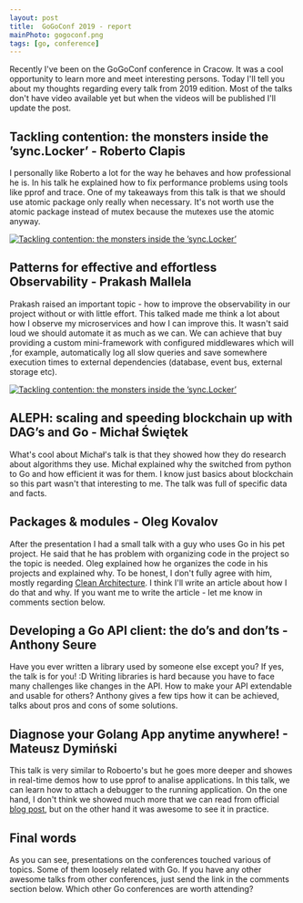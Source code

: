 ```yaml
---
layout: post
title:  GoGoConf 2019 - report
mainPhoto: gogoconf.png
tags: [go, conference]
---
```


Recently I've been on the GoGoConf conference in Cracow. It was a cool opportunity to learn more and meet interesting persons. Today I'll tell you about my thoughts regarding every talk from 2019 edition. Most of the talks don't have video available yet but when the videos will be published I'll update the post.

## Tackling contention: the monsters inside the ’sync.Locker’ - Roberto Clapis

I personally like Roberto a lot for the way he behaves and how professional he is. In his talk he explained how to fix performance problems using tools like pprof and trace. One of my takeaways from this talk is that we should use atomic package only really when necessary. It's not worth use the atomic package instead of mutex because the mutexes use the atomic anyway.

[![Tackling contention: the monsters inside the ’sync.Locker’](https://img.youtube.com/vi/ok4NEfqAXb0/0.jpg)](https://www.youtube.com/watch?v=ok4NEfqAXb0)

## Patterns for effective and effortless Observability - Prakash Mallela

Prakash raised an important topic - how to improve the observability in our project without or with little effort. This talked made me think a lot about how I observe my microservices and how I can improve this. It wasn't said loud we should automate it as much as we can. We can achieve that buy providing a custom mini-framework with configured middlewares which will ,for example, automatically log all slow queries and save somewhere execution times to external dependencies (database, event bus, external storage etc).

[![Tackling contention: the monsters inside the ’sync.Locker’](https://img.youtube.com/vi/fwrqVwuQE10/0.jpg)](https://www.youtube.com/watch?v=fwrqVwuQE10)

## ALEPH: scaling and speeding blockchain up with DAG’s and Go - Michał Świętek

What's cool about Michał's talk is that they showed how they do research about algorithms they use. Michał explained why the switched from python to Go and how efficient it was for them. I know just basics about blockchain so this part wasn't that interesting to me. The talk was full of specific data and facts.

## Packages & modules - Oleg Kovalov

After the presentation I had a small talk with a guy who uses Go in his pet project. He said that he has problem with organizing code in the project so the topic is needed. Oleg explained how he organizes the code in his projects and explained why. To be honest, I don't fully agree with him, mostly regarding [Clean Architecture](https://www.amazon.com/Clean-Architecture-Craftsmans-Software-Structure/dp/0134494164). I think I'll write an article about how I do that and why. If you want me to write the article - let me know in comments section below.

## Developing a Go API client: the do’s and don’ts - Anthony Seure

Have you ever written a library used by someone else except you? If yes, the talk is for you! :D Writing libraries is hard because you have to face many challenges like changes in the API. How to make your API extendable and usable for others? Anthony gives a few tips how it can be achieved, talks about pros and cons of some solutions.

## Diagnose your Golang App anytime anywhere! - Mateusz Dymiński

This talk is very similar to Roboerto's but he goes more deeper and showes in real-time demos how to use pprof to analise applications. In this talk, we can learn how to attach a debugger to the running application. On the one hand, I don't think we showed much more that we can read from official [blog post](https://blog.golang.org/profiling-go-programs), but on the other hand it was awesome to see it in practice.

## Final words

As you can see, presentations on the conferences touched various of topics. Some of them loosely related with Go. If you have any other awesome talks from other conferences, just send the link in the comments section below. Which other Go conferences are worth attending?